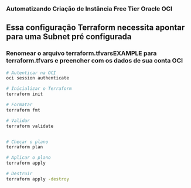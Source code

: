 ### Automatizando Criação de Instância Free Tier Oracle OCI


## Essa configuração Terraform necessita apontar para uma Subnet pré configurada

### Renomear o arquivo **terraform.tfvarsEXAMPLE** para **terraform.tfvars** e preencher com os dados de sua conta OCI



``` bash
# Autenticar na OCI
oci session authenticate

# Inicializar o Terraform 
terraform init

# Formatar
terraform fmt

# Validar
terraform validate


# Checar o plano
terraform plan

# Aplicar o plano 
terraform apply

# Destruir
terraform apply -destroy

```


